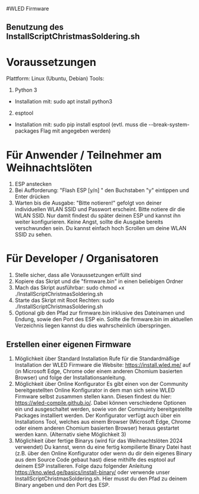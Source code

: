 #WLED Firmware

## Benutzung des InstallScriptChristmasSoldering.sh
# Voraussetzungen
Plattform: Linux (Ubuntu, Debian)
Tools: 
1. Python 3
- Installation mit: sudo apt install python3
2. esptool
- Installation mit: sudo pip install esptool (evtl. muss die --break-system-packages Flag mit angegeben werden)

# Für Anwender / Teilnehmer am Weihnachtslöten
1. ESP anstecken
2. Bei Aufforderung: "Flash ESP [y/n] " den Buchstaben "y" eintippen und Enter drücken
3. Warten bis die Ausgabe: "Bitte notieren!" gefolgt von deiner individuellen WLAN SSID und Passwort erscheint. Bitte notiere dir die WLAN SSID. Nur damit findest du später deinen ESP und kannst ihn weiter konfigurieren.
Keine Angst, sollte die Ausgabe bereits verschwunden sein. Du kannst einfach hoch Scrollen um deine WLAN SSID zu sehen.

# Für Developer / Organisatoren
1. Stelle sicher, dass alle Voraussetzungen erfüllt sind
2. Kopiere das Skript und die "firmware.bin" in einen beliebigen Ordner
3. Mach das Skript ausführbar: sudo chmod +x ./InstallScriptChristmasSoldering.sh
4. Starte das Skript mit Root Rechten: sudo ./InstallScriptChristmasSoldering.sh
5. Optional gib den Pfad zur firmware.bin inklusive des Dateinamen und Endung, sowie den Port des ESP ein. Sollte die firmware.bin im aktuellen Verzeichnis liegen kannst du dies wahrscheinlich überspringen.

## Erstellen einer eigenen Firmware
1. Möglichkeit über Standard Installation
Rufe für die Standardmäßige Installation der WLED Firmware die Website: https://install.wled.me/ auf (in Microsoft Edge, Chrome oder einem anderen Chomium basierten Browser) und folge der Installationsanleitung.
2. Möglichkeit über Online Konfigurator
Es gibt einen von der Community bereitgestellten Online Konfigurator in dem man sich seine WLED Firmware selbst zusammen stellen kann. Diesen findest du hier: https://wled-compile.github.io/. Dabei können verschiedene Optionen ein und ausgeschaltet werden, sowie von der Commuinty bereitgestellte Packages installiert werden. Der Konfigurator verfügt auch über ein Installations Tool, welches aus einem Browser (Microsoft Edge, Chrome oder einem anderen Chomium basierten Browser) heraus gestartet werden kann. (Alternativ siehe Möglichkeit 3)
3. Möglichkeit über fertige Binarys (wird für das Weihnachtslöten 2024 verwendet)
Du kannst, wenn du eine fertig kompilierte Binary Datei hast (z.B. über den Online Konfigurator oder wenn du dir dein eigenes Binary aus dem Source Code gebaut hast) diese mithilfe des esptool auf deinem ESP installieren. Folge dazu folgender Anleitung https://kno.wled.ge/basics/install-binary/ oder verwende unser InstallScriptChristmasSoldering.sh. Hier musst du den Pfad zu deinem Binary angeben und den Port des ESP.
